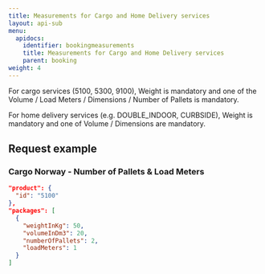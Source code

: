 ```yaml
---
title: Measurements for Cargo and Home Delivery services
layout: api-sub
menu:
  apidocs:
    identifier: bookingmeasurements
    title: Measurements for Cargo and Home Delivery services
    parent: booking
weight: 4
---
```


For cargo services (5100, 5300, 9100), Weight is mandatory and one of the Volume / Load Meters / Dimensions / Number of Pallets is mandatory.

For home delivery services (e.g. DOUBLE_INDOOR, CURBSIDE), Weight is mandatory and one of Volume / Dimensions are mandatory.

## Request example

### Cargo Norway - Number of Pallets & Load Meters

```json
"product": {
  "id": "5100"
},
"packages": [
  {
    "weightInKg": 50,
    "volumeInDm3": 20,
    "numberOfPallets": 2,
    "loadMeters": 1
  }
]
```
